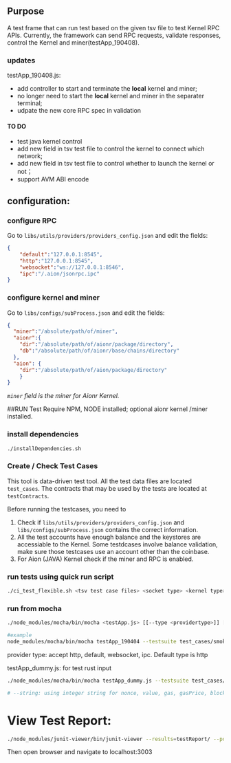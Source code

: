 ## Purpose

A test frame that can run test based on the given tsv file to test Kernel RPC APIs.
Currently, the framework can send RPC requests, validate responses, control the Kernel and miner(testApp_190408).

### updates
testApp_190408.js:
* add controller to start and terminate the **local** kernel and miner;
* no longer need to start the  **local** kernel and miner in the separater terminal;
* udpate the new core RPC spec in validation

#### TO DO
* test java kernel control
* add new field in tsv test file to control the kernel to connect which network;
* add new field in tsv test file to control whether to launch the kernel or not；
* support AVM ABI encode

## configuration:

### configure RPC
Go to `libs/utils/providers/providers_config.json` and edit the fields:
```json
{
	"default":"127.0.0.1:8545",
	"http":"127.0.0.1:8545",
	"websocket":"ws://127.0.0.1:8546",
	"ipc":"/.aion/jsonrpc.ipc"
}
```

### configure kernel and miner
Go to `libs/configs/subProcess.json` and edit the fields:
```json
{
  "miner":"/absolute/path/of/miner",
  "aionr":{
    "dir":"/absolute/path/of/aionr/package/directory",
    "db":"/absolute/path/of/aionr/base/chains/directory"
  },
  "aion": {
    "dir":"/absolute/path/of/aion/package/directory"
    }
}

```
*`miner` field is the miner for Aionr Kernel.*

##RUN Test
Require NPM, NODE installed;
optional aionr kernel /miner installed.

### install dependencies
```bash
./installDependencies.sh
```

### Create / Check Test Cases
This tool is data-driven test tool. All the test data files are located `test_cases`. The contracts that may be used by the tests are located at `testContracts`.

Before running the testcases, you need to
1. Check if `libs/utils/providers/providers_config.json` and `libs/configs/subProcess.json` contains the correct information.
2. All the test accounts have enough balance and the keystores are accessiable to the Kernel. Some testdcases involve balance validation, make sure those testcases use an account other than the coinbase.
3. For Aion (JAVA) Kernel check if the miner and RPC is enabled.

### run tests using quick run script
```bash
./ci_test_flexible.sh <tsv test case files> <socket type> <kernel type>
```

### run from mocha
```bash
./node_modules/mocha/bin/mocha <testApp.js> [[--type <providertype>]] [[--testsuite <path/to/tsv_file>]] [[[--reporter mocha-junit-reporter]][[--reporter-options mochaFile=path/to/result.xml]]]

#example
node_modules/mocha/bin/mocha testApp_190404 --testsuite test_cases/smoke_test.tsv --type http  --no-timeouts
```

provider type: accept http, default, websocket, ipc. Default type is http

testApp_dummy.js: for test rust input

```bash
./node_modules/mocha/bin/mocha testApp_dummy.js --testsuite test_cases/rust_java_input.csv --type http  --no-timeouts [--string]

# --string: using integer string for nonce, value, gas, gasPrice, blockNumber, storagePosition; otherwise: using integer(number) for those values

```

# View Test Report:
```bash
./node_modules/junit-viewer/bin/junit-viewer --results=testReport/ --port=3003
```

Then open browser and navigate to localhost:3003
